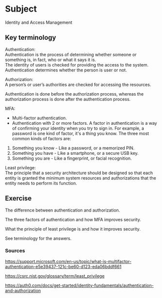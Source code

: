 # Subject
Identity and Access Management

## Key terminology
Authentication:  
Authentication is the process of determining whether someone or something is, in fact, who or what it says it is.  
The identity of users is checked for providing the access to the system.  
Authentication determines whether the person is user or not.

Authorization:  
A person’s or user’s authorities are checked for accessing the resources.  

Authentication is done before the authorization process, whereas the authorization process is done after the authentication process.

MFA:  
- Multi-factor authentication.
- Authentication with 2 or more factors. A factor in authentication is a way of confirming your identity when you try to sign in. For example, a password is one kind of factor, it's a thing you know. The three most common kinds of factors are: 
1) Something you know - Like a password, or a memorized PIN. 
2) Something you have - Like a smartphone, or a secure USB key. 
3) Something you are - Like a fingerprint, or facial recognition.   

Least privilege:  
The principle that a security architecture should be designed so that each entity is granted the minimum system resources and authorizations that the entity needs to perform its function.

## Exercise
The difference between authentication and authorization.  

The three factors of authentication and how MFA improves security.  

What the principle of least privilege is and how it improves security.

See terminology for the answers.

### Sources
https://support.microsoft.com/en-us/topic/what-is-multifactor-authentication-e5e39437-121c-be60-d123-eda06bddf661  

https://csrc.nist.gov/glossary/term/least_privilege  

https://auth0.com/docs/get-started/identity-fundamentals/authentication-and-authorization  


